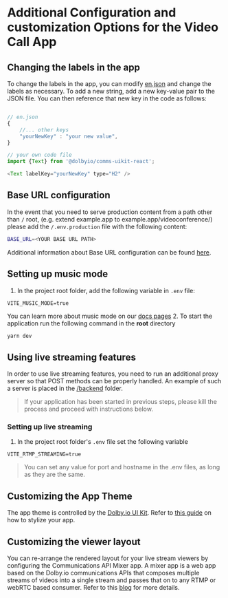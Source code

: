 # Additional Configuration and customization Options for the Video Call App

## Changing the labels in the app

To change the labels in the app, you can modify [en.json](src/translations/en.json) and change the labels as necessary.
To add a new string, add a new key-value pair to the JSON file. You can then reference that new key in the code as follows:

```javascript

// en.json
{
    //... other keys
    "yourNewKey" : "your new value",
}

// your own code file
import {Text} from '@dolbyio/comms-uikit-react';

<Text labelKey="yourNewKey" type="H2" />

```

## Base URL configuration

In the event that you need to serve production content from a path other than `/` root, (e.g. extend example.app to example.app/videoconference/) please add the `/.env.production` file with the following content:

```bash
BASE_URL=<YOUR BASE URL PATH>
```

Additional information about Base URL configuration can be found [here](https://vitejs.dev/config/shared-options.html#base).

## Setting up music mode

1. In the project root folder, add the following variable in `.env` file:

```env
VITE_MUSIC_MODE=true
```

You can learn more about music mode on our [docs pages](https://docs.dolby.io/communications-apis/docs/guides-music-mode) 2. To start the application run the following command in the **root** directory

```bash
yarn dev
```

## Using live streaming features

In order to use live streaming features, you need to run an additional proxy server so that POST methods can be properly handled. An example of such a server is placed in the [/backend](backend/) folder.

> If your application has been started in previous steps, please kill the process and proceed with instructions below.

### Setting up live streaming

1. In the project root folder's `.env` file set the following variable

```env
VITE_RTMP_STREAMING=true
```

> You can set any value for port and hostname in the .env files, as long as they are the same.

## Customizing the App Theme

The app theme is controlled by the [Dolby.io UI Kit](https://www.npmjs.com/package/@dolbyio/comms-uikit-react). Refer to [this guide](https://github.com/DolbyIO/comms-uikit-react/blob/main/documentation/providers/ThemeProvider.md) on how to stylize your app.

## Customizing the viewer layout

You can re-arrange the rendered layout for your live stream viewers by configuring the Communications API Mixer app. A mixer app is a web app based on the Dolby.io communications APIs that composes multiple streams of videos into a single stream and passes that on to any RTMP or webRTC based consumer. Refer to this [blog](https://dolby.io/blog/creating-a-custom-mixer-layout-for-streaming-a-conference/) for more details.

